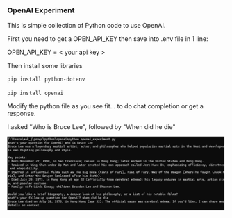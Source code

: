 ### OpenAI Experiment ###
This is simple collection of Python code to use OpenAI.

First you need to get a OPEN_API_KEY then save into .env file in 1 line:

OPEN_API_KEY = < your api key >

Then install some libraries
```
pip install python-dotenv

pip install openai
```


Modify the python file as you see fit... to do chat completion or get a response.

I asked "Who is Bruce Lee", followed by "When did he die"

<img src="screenshot/image1.png" width="500">
